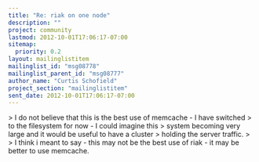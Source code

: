 ```yaml
---
title: "Re: riak on one node"
description: ""
project: community
lastmod: 2012-10-01T17:06:17-07:00
sitemap:
  priority: 0.2
layout: mailinglistitem
mailinglist_id: "msg08778"
mailinglist_parent_id: "msg08777"
author_name: "Curtis Schofield"
project_section: "mailinglistitem"
sent_date: 2012-10-01T17:06:17-07:00
---
```



&gt; I do not believe that this is the best use of memcache - I have switched
&gt; to the filesystem for now - I could imagine this
&gt; system becoming very large and it would be useful to have a cluster
&gt; holding the server traffic.
&gt;
&gt; I think i meant to say - this may not be the best use of riak - it may
be better to use memcache.
